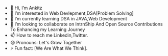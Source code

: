 - 👋 Hi, I’m Ankitz
- 👀 I’m interested in Web Devlepment,DSA[Problem Solving]
- 🌱 I’m currently learning DSA in JAVA,Web Development
- 💞️ I’m looking to collaborate on IntrnShip And Open Source Contributions To Enhancing my Learning Journey
- 📫 How to reach me Linkedin,Twitter.
- 😄 Pronouns: Let's Grow Together
- ⚡ Fun fact: [We Are What We Think].

<!---
Ankitzsharma/Ankitzsharma is a ✨ special ✨ repository because its `README.md` (this file) appears on your GitHub profile.
You can click the Preview link to take a look at your changes.
--->
